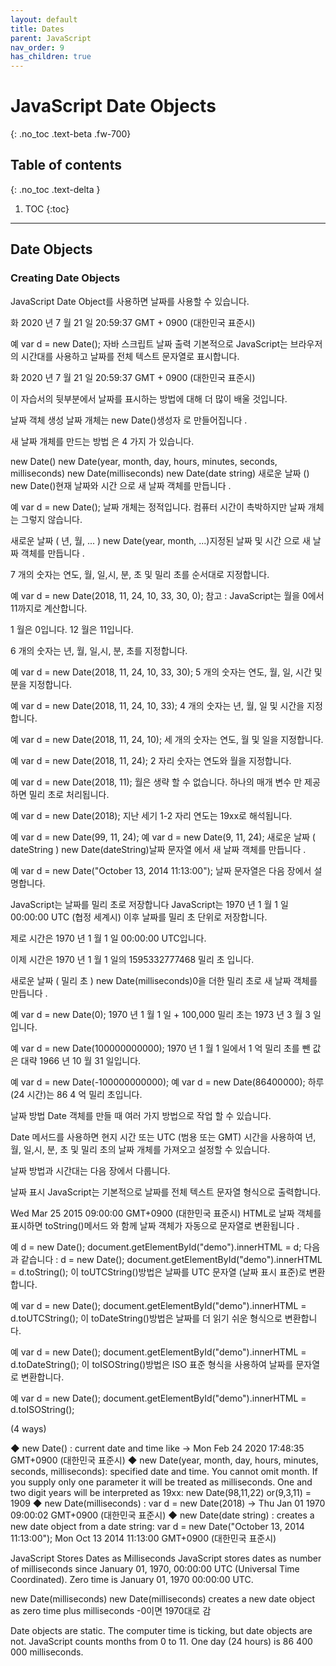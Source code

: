 ```yaml
---
layout: default
title: Dates
parent: JavaScript
nav_order: 9
has_children: true
---
```


# JavaScript Date Objects
{: .no_toc .text-beta .fw-700}

## Table of contents
{: .no_toc .text-delta }

1. TOC
{:toc}

---

## Date Objects

### Creating Date Objects 

JavaScript Date Object를 사용하면 날짜를 사용할 수 있습니다.

화 2020 년 7 월 21 일 20:59:37 GMT + 0900 (대한민국 표준시)

     
예
var d = new Date();
자바 스크립트 날짜 출력
기본적으로 JavaScript는 브라우저의 시간대를 사용하고 날짜를 전체 텍스트 문자열로 표시합니다.

화 2020 년 7 월 21 일 20:59:37 GMT + 0900 (대한민국 표준시)

이 자습서의 뒷부분에서 날짜를 표시하는 방법에 대해 더 많이 배울 것입니다.

날짜 객체 생성
날짜 개체는 new Date()생성자 로 만들어집니다 .

새 날짜 개체를 만드는 방법 은 4 가지 가 있습니다.

new Date()
new Date(year, month, day, hours, minutes, seconds, milliseconds)
new Date(milliseconds)
new Date(date string)
새로운 날짜 ()
new Date()현재 날짜와 시간 으로 새 날짜 객체를 만듭니다 .

예
var d = new Date();
날짜 개체는 정적입니다. 컴퓨터 시간이 촉박하지만 날짜 개체는 그렇지 않습니다.

새로운 날짜 ( 년, 월, ... )
new Date(year, month, ...)지정된 날짜 및 시간 으로 새 날짜 객체를 만듭니다 .

7 개의 숫자는 연도, 월, 일,시, 분, 초 및 밀리 초를 순서대로 지정합니다.

예
var d = new Date(2018, 11, 24, 10, 33, 30, 0);
참고 : JavaScript는 월을 0에서 11까지로 계산합니다.

1 월은 0입니다. 12 월은 11입니다.

6 개의 숫자는 년, 월, 일,시, 분, 초를 지정합니다.

예
var d = new Date(2018, 11, 24, 10, 33, 30);
5 개의 숫자는 연도, 월, 일, 시간 및 분을 지정합니다.

예
var d = new Date(2018, 11, 24, 10, 33);
4 개의 숫자는 년, 월, 일 및 시간을 지정합니다.

예
var d = new Date(2018, 11, 24, 10);
세 개의 숫자는 연도, 월 및 일을 지정합니다.

예
var d = new Date(2018, 11, 24);
2 자리 숫자는 연도와 월을 지정합니다.

예
var d = new Date(2018, 11);
월은 생략 할 수 없습니다. 하나의 매개 변수 만 제공하면 밀리 초로 처리됩니다.

예
var d = new Date(2018);
지난 세기
1-2 자리 연도는 19xx로 해석됩니다.

예
var d = new Date(99, 11, 24);
예
var d = new Date(9, 11, 24);
새로운 날짜 ( dateString )
new Date(dateString)날짜 문자열 에서 새 날짜 객체를 만듭니다 .

예
var d = new Date("October 13, 2014 11:13:00");
날짜 문자열은 다음 장에서 설명합니다.

JavaScript는 날짜를 밀리 초로 저장합니다
JavaScript는 1970 년 1 월 1 일 00:00:00 UTC (협정 세계시) 이후 날짜를 밀리 초 단위로 저장합니다.

제로 시간은 1970 년 1 월 1 일 00:00:00 UTC입니다.

이제 시간은 1970 년 1 월 1 일의 1595332777468 밀리 초 입니다.

새로운 날짜 ( 밀리 초 )
new Date(milliseconds)0을 더한 밀리 초로 새 날짜 객체를 만듭니다 .

예
var d = new Date(0);
1970 년 1 월 1 일 + 100,000 밀리 초는 1973 년 3 월 3 일입니다.

예
var d = new Date(100000000000);
1970 년 1 월 1 일에서 1 억 밀리 초를 뺀 값 은 대략 1966 년 10 월 31 일입니다.

예
var d = new Date(-100000000000);
예
var d = new Date(86400000);
하루 (24 시간)는 86 4 억 밀리 초입니다.

날짜 방법
Date 객체를 만들 때 여러 가지 방법으로 작업 할 수 있습니다.

Date 메서드를 사용하면 현지 시간 또는 UTC (범용 또는 GMT) 시간을 사용하여 년, 월, 일,시, 분, 초 및 밀리 초의 날짜 개체를 가져오고 설정할 수 있습니다.

날짜 방법과 시간대는 다음 장에서 다룹니다.

날짜 표시
JavaScript는 기본적으로 날짜를 전체 텍스트 문자열 형식으로 출력합니다.

Wed Mar 25 2015 09:00:00 GMT+0900 (대한민국 표준시)
HTML로 날짜 객체를 표시하면 toString()메서드 와 함께 날짜 객체가 자동으로 문자열로 변환됩니다 .

예
d = new Date();
document.getElementById("demo").innerHTML = d;
다음과 같습니다 :
d = new Date();
document.getElementById("demo").innerHTML = d.toString();
이 toUTCString()방법은 날짜를 UTC 문자열 (날짜 표시 표준)로 변환합니다.

예
var d = new Date();
document.getElementById("demo").innerHTML = d.toUTCString();
이 toDateString()방법은 날짜를 더 읽기 쉬운 형식으로 변환합니다.

예
var d = new Date();
document.getElementById("demo").innerHTML = d.toDateString();
이 toISOString()방법은 ISO 표준 형식을 사용하여 날짜를 문자열로 변환합니다.

예
var d = new Date();
document.getElementById("demo").innerHTML = d.toISOString();

(4 ways)

◆ new Date() : current date and time like -> Mon Feb 24 2020 17:48:35 GMT+0900 (대한민국 표준시)
◆ new Date(year, month, day, hours, minutes, seconds, milliseconds): specified date and time.
	You cannot omit month. If you supply only one parameter it will be treated as milliseconds.
	One and two digit years will be interpreted as 19xx: new Date(98,11,22) or(9,3,11) = 1909
◆ new Date(milliseconds) : var d = new Date(2018) -> Thu Jan 01 1970 09:00:02 GMT+0900 (대한민국 표준시)
◆ new Date(date string) : creates a new date object from a date string:
	var d = new Date("October 13, 2014 11:13:00");
	Mon Oct 13 2014 11:13:00 GMT+0900 (대한민국 표준시)

JavaScript Stores Dates as Milliseconds
JavaScript stores dates as number of milliseconds since January 01, 1970, 00:00:00 UTC (Universal Time Coordinated).
Zero time is January 01, 1970 00:00:00 UTC.

new Date(milliseconds)
new Date(milliseconds) creates a new date object as zero time plus milliseconds
-0이면 1970대로 감

Date objects are static. The computer time is ticking, but date objects are not.
JavaScript counts months from 0 to 11.
One day (24 hours) is 86 400 000 milliseconds.



